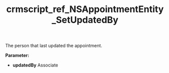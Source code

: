 ﻿---
title: crmscript_ref_NSAppointmentEntity_SetUpdatedBy
description: NSAppointmentEntity.SetUpdatedBy(Associate updatedBy)
intellisense: NSAppointmentEntity.SetUpdatedBy
keywords: NSAppointmentEntity, GetUpdatedBy
so.topic: reference
---

The person that last updated the appointment.

**Parameter:** 
 - **updatedBy** Associate

